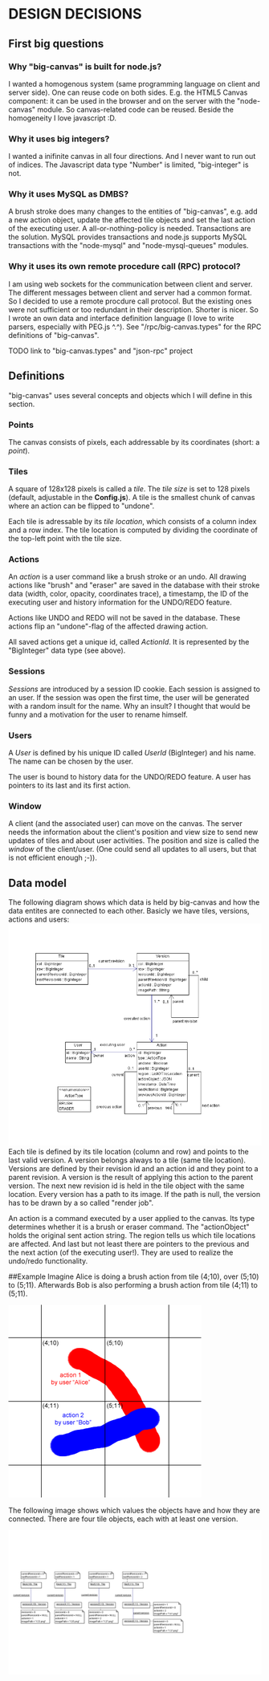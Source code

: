 # DESIGN DECISIONS

## First big questions

### Why "big-canvas" is built for node.js?
I wanted a homogenous system (same programming language on client and server side). One can reuse code on both sides.
E.g. the HTML5 Canvas component: it can be used in the browser and on the server with the "node-canvas" module. So canvas-related code can be reused.
Beside the homogeneity I love javascript :D.

### Why it uses big integers?
I wanted a inifinite canvas in all four directions. And I never want to run out of indices. The Javascript data type "Number" is limited, "big-integer" is not.

### Why it uses MySQL as DMBS?
A brush stroke does many changes to the entities of "big-canvas", e.g. add a new action object, update the affected tile objects and set the last action of the executing user. A all-or-nothing-policy is needed. Transactions are the solution. MySQL provides transactions and node.js supports MySQL transactions with the "node-mysql" and "node-mysql-queues" modules.

### Why it uses its own remote procedure call (RPC) protocol?
I am using web sockets for the communication between client and server. The different messages between client and server had a common format. So I decided to use a remote procdure call protocol. But the existing ones were not sufficient or too redundant in their description. Shorter is nicer. So I wrote an own data and interface definition language (I love to write parsers, especially with PEG.js ^.^). See "/rpc/big-canvas.types" for the RPC definitions of "big-canvas".

TODO link to "big-canvas.types" and "json-rpc" project

## Definitions
"big-canvas" uses several concepts and objects which I will define in this section.

### Points
The canvas consists of pixels, each addressable by its coordinates (short: a *point*).

### Tiles
A square of 128x128 pixels is called a *tile*. The *tile size* is set to 128 pixels (default, adjustable in the **Config.js**). A tile is the smallest chunk of canvas where an action can be flipped to "undone".

Each tile is adressable by its *tile location*, which consists of a column index and a row index. The tile location is computed by dividing the coordinate of the top-left point with the tile size. 

### Actions
An *action* is a user command like a brush stroke or an undo. All drawing actions like "brush" and "eraser" are saved in the database with their stroke data (width, color, opacity, coordinates trace), a timestamp, the ID of the executing user and history information for the UNDO/REDO feature.

Actions like UNDO and REDO will not be saved in the database. These actions flip an "undone"-flag of the affected drawing action.

All saved actions get a unique id, called *ActionId*. It is represented by the "BigInteger" data type (see above).

### Sessions
*Sessions* are introduced by a session ID cookie. Each session is assigned to an user. If the session was open the first time, the user will be generated with a random insult for the name. Why an insult? I thought that would be funny and a motivation for the user to rename himself.

### Users
A *User* is defined by his unique ID called *UserId* (BigInteger) and his name. The name can be chosen by the user.

The user is bound to history data for the UNDO/REDO feature. A user has pointers to its last and its first action.

### Window
A client (and the associated user) can move on the canvas. The server needs the information about the client's position and view size to send new updates of tiles and about user activities. The position and size is called the *window* of the client/user. (One could send all updates to all users, but that is not efficient enough ;-)).

## Data model
The following diagram shows which data is held by big-canvas and how the data entites are connected to each other. Basicly we have tiles, versions, actions and users:
![Class diagram](entities.png)
Each tile is defined by its tile location (column and row) and points to the last valid version. A version belongs always to a tile (same tile location). Versions are defined by their revision id and an action id and they point to a parent revision. A version is the result of applying this action to the parent version. The next new revision id is held in the tile object with the same location. Every version has a path to its image. If the path is null, the version has to be drawn by a so called "render job".

An action is a command executed by a user applied to the canvas. Its type determines whether it is a brush or eraser command. The "actionObject" holds the original sent action string. The region tells us which tile locations are affected. And last but not least there are pointers to the previous and the next action (of the executing user!). They are used to realize the undo/redo functionality.

##Example
Imagine Alice is doing a brush action from tile (4;10), over (5;10) to (5;11). Afterwards Bob is also performing a brush action from tile (4;11) to (5;11).

![Example 1](tileExample1.png)

The following image shows which values the objects have and how they are connected. There are four tile objects, each with at least one version.

![Example 1](tileExample2.png)